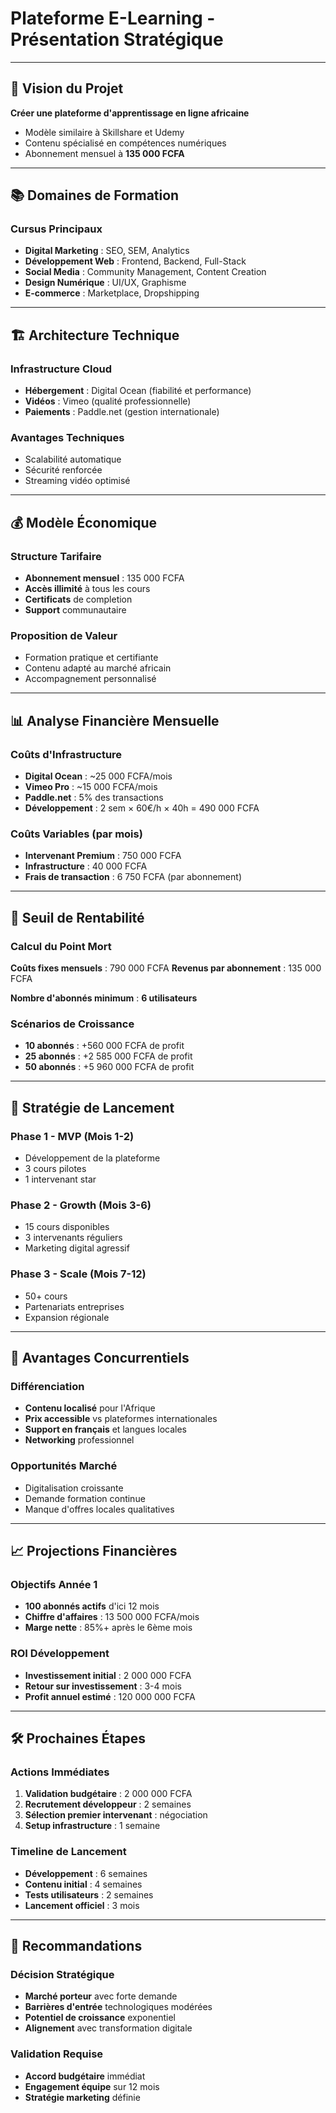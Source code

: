 # Plateforme E-Learning - Présentation Stratégique

---

## 🎯 Vision du Projet

**Créer une plateforme d'apprentissage en ligne africaine**
- Modèle similaire à Skillshare et Udemy
- Contenu spécialisé en compétences numériques
- Abonnement mensuel à **135 000 FCFA**

---

## 📚 Domaines de Formation

### Cursus Principaux
- **Digital Marketing** : SEO, SEM, Analytics
- **Développement Web** : Frontend, Backend, Full-Stack
- **Social Media** : Community Management, Content Creation
- **Design Numérique** : UI/UX, Graphisme
- **E-commerce** : Marketplace, Dropshipping

---

## 🏗️ Architecture Technique

### Infrastructure Cloud
- **Hébergement** : Digital Ocean (fiabilité et performance)
- **Vidéos** : Vimeo (qualité professionnelle)
- **Paiements** : Paddle.net (gestion internationale)

### Avantages Techniques
- Scalabilité automatique
- Sécurité renforcée
- Streaming vidéo optimisé

---

## 💰 Modèle Économique

### Structure Tarifaire
- **Abonnement mensuel** : 135 000 FCFA
- **Accès illimité** à tous les cours
- **Certificats** de completion
- **Support** communautaire

### Proposition de Valeur
- Formation pratique et certifiante
- Contenu adapté au marché africain
- Accompagnement personnalisé

---

## 📊 Analyse Financière Mensuelle

### Coûts d'Infrastructure
- **Digital Ocean** : ~25 000 FCFA/mois
- **Vimeo Pro** : ~15 000 FCFA/mois
- **Paddle.net** : 5% des transactions
- **Développement** : 2 sem × 60€/h × 40h = 490 000 FCFA

### Coûts Variables (par mois)
- **Intervenant Premium** : 750 000 FCFA
- **Infrastructure** : 40 000 FCFA
- **Frais de transaction** : 6 750 FCFA (par abonnement)

---

## 🎯 Seuil de Rentabilité

### Calcul du Point Mort
**Coûts fixes mensuels** : 790 000 FCFA
**Revenus par abonnement** : 135 000 FCFA

**Nombre d'abonnés minimum** : **6 utilisateurs**

### Scénarios de Croissance
- **10 abonnés** : +560 000 FCFA de profit
- **25 abonnés** : +2 585 000 FCFA de profit
- **50 abonnés** : +5 960 000 FCFA de profit

---

## 🚀 Stratégie de Lancement

### Phase 1 - MVP (Mois 1-2)
- Développement de la plateforme
- 3 cours pilotes
- 1 intervenant star

### Phase 2 - Growth (Mois 3-6)
- 15 cours disponibles
- 3 intervenants réguliers
- Marketing digital agressif

### Phase 3 - Scale (Mois 7-12)
- 50+ cours
- Partenariats entreprises
- Expansion régionale

---

## 🎯 Avantages Concurrentiels

### Différenciation
- **Contenu localisé** pour l'Afrique
- **Prix accessible** vs plateformes internationales
- **Support en français** et langues locales
- **Networking** professionnel

### Opportunités Marché
- Digitalisation croissante
- Demande formation continue
- Manque d'offres locales qualitatives

---

## 📈 Projections Financières

### Objectifs Année 1
- **100 abonnés actifs** d'ici 12 mois
- **Chiffre d'affaires** : 13 500 000 FCFA/mois
- **Marge nette** : 85%+ après le 6ème mois

### ROI Développement
- **Investissement initial** : 2 000 000 FCFA
- **Retour sur investissement** : 3-4 mois
- **Profit annuel estimé** : 120 000 000 FCFA

---

## 🛠️ Prochaines Étapes

### Actions Immédiates
1. **Validation budgétaire** : 2 000 000 FCFA
2. **Recrutement développeur** : 2 semaines
3. **Sélection premier intervenant** : négociation
4. **Setup infrastructure** : 1 semaine

### Timeline de Lancement
- **Développement** : 6 semaines
- **Contenu initial** : 4 semaines
- **Tests utilisateurs** : 2 semaines
- **Lancement officiel** : 3 mois

---

## 🤝 Recommandations

### Décision Stratégique
- **Marché porteur** avec forte demande
- **Barrières d'entrée** technologiques modérées
- **Potentiel de croissance** exponentiel
- **Alignement** avec transformation digitale

### Validation Requise
- **Accord budgétaire** immédiat
- **Engagement équipe** sur 12 mois
- **Stratégie marketing** définie